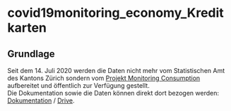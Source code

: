 # covid19monitoring_economy_Kreditkarten

## Grundlage
Seit dem 14. Juli 2020 werden die Daten nicht mehr vom Statistischen Amt des Kantons Zürich sondern vom [Projekt Monitoring Consumption](https://public.tableau.com/profile/monitoringconsumptionswitzerland#!/) aufbereitet und öffentlich zur Verfügung gestellt.<br>Die Dokumentation sowie die Daten können direkt dort bezogen werden: [Dokumentation](https://drive.switch.ch/index.php/s/PSg7Y8Za5LmQ5dn/download?path=%2F&files=Economy_Kreditkarten_README.pdf) /  [Drive](https://drive.switch.ch/index.php/s/PSg7Y8Za5LmQ5dn).














